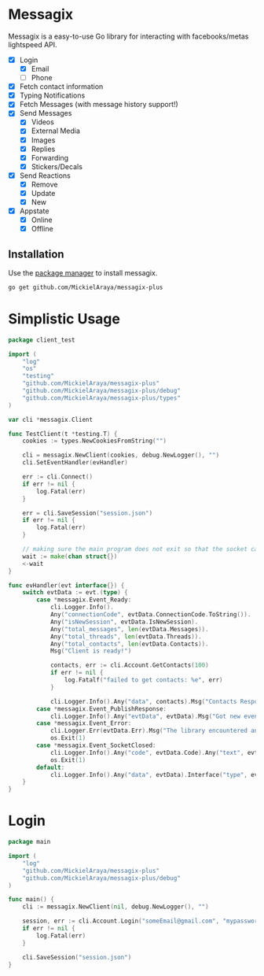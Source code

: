 # Messagix

Messagix is a easy-to-use Go library for interacting with facebooks/metas lightspeed API.

-   [x] Login
    -   [x] Email
    -   [ ] Phone
-   [x] Fetch contact information
-   [x] Typing Notifications
-   [x] Fetch Messages (with message history support!)
-   [x] Send Messages
    -   [x] Videos
    -   [x] External Media
    -   [x] Images
    -   [x] Replies
    -   [x] Forwarding
    -   [x] Stickers/Decals
-   [x] Send Reactions
    -   [x] Remove
    -   [x] Update
    -   [x] New
-   [x] Appstate
    -   [x] Online
    -   [x] Offline

## Installation

Use the [package manager](https://golang.org/dl/) to install messagix.

```bash
go get github.com/MickielAraya/messagix-plus
```

# Simplistic Usage

```go
package client_test

import (
	"log"
	"os"
	"testing"
	"github.com/MickielAraya/messagix-plus"
	"github.com/MickielAraya/messagix-plus/debug"
	"github.com/MickielAraya/messagix-plus/types"
)

var cli *messagix.Client

func TestClient(t *testing.T) {
	cookies := types.NewCookiesFromString("")

	cli = messagix.NewClient(cookies, debug.NewLogger(), "")
	cli.SetEventHandler(evHandler)

	err := cli.Connect()
	if err != nil {
		log.Fatal(err)
	}

	err = cli.SaveSession("session.json")
	if err != nil {
		log.Fatal(err)
	}

	// making sure the main program does not exit so that the socket can continue reading
	wait := make(chan struct{})
    <-wait
}

func evHandler(evt interface{}) {
	switch evtData := evt.(type) {
		case *messagix.Event_Ready:
			cli.Logger.Info().
			Any("connectionCode", evtData.ConnectionCode.ToString()).
			Any("isNewSession", evtData.IsNewSession).
			Any("total_messages", len(evtData.Messages)).
			Any("total_threads", len(evtData.Threads)).
			Any("total_contacts", len(evtData.Contacts)).
			Msg("Client is ready!")

			contacts, err := cli.Account.GetContacts(100)
			if err != nil {
				log.Fatalf("failed to get contacts: %e", err)
			}

			cli.Logger.Info().Any("data", contacts).Msg("Contacts Response")
		case *messagix.Event_PublishResponse:
			cli.Logger.Info().Any("evtData", evtData).Msg("Got new event!")
		case *messagix.Event_Error:
			cli.Logger.Err(evtData.Err).Msg("The library encountered an error")
			os.Exit(1)
		case *messagix.Event_SocketClosed:
			cli.Logger.Info().Any("code", evtData.Code).Any("text", evtData.Text).Msg("Socket was closed.")
			os.Exit(1)
		default:
			cli.Logger.Info().Any("data", evtData).Interface("type", evt).Msg("Got unknown event!")
	}
}
```

# Login

```go
package main

import (
	"log"
	"github.com/MickielAraya/messagix-plus"
	"github.com/MickielAraya/messagix-plus/debug"
)

func main() {
	cli := messagix.NewClient(nil, debug.NewLogger(), "")

	session, err := cli.Account.Login("someEmail@gmail.com", "mypassword123")
	if err != nil {
		log.Fatal(err)
	}

	cli.SaveSession("session.json")
}
```

